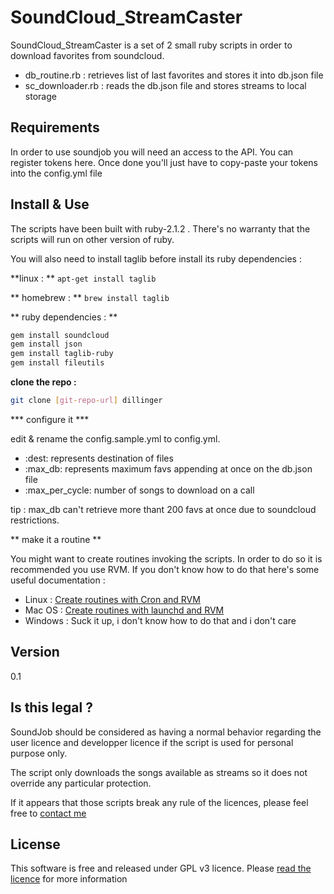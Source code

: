 SoundCloud_StreamCaster
=========

SoundCloud_StreamCaster is a set of 2 small ruby scripts in order to download favorites from soundcloud. 

- db_routine.rb : retrieves list of last favorites and stores it into db.json file
- sc_downloader.rb : reads the db.json file and stores streams to local storage

Requirements
---

In order to use soundjob you will need an access to the API. You can register tokens here. Once done you'll just have to copy-paste your tokens into the config.yml file


Install & Use
---

The scripts have been built with ruby-2.1.2 . There's no warranty that the scripts will run on other version of ruby. 

You will also need to install taglib before install its ruby dependencies :

**linux :  **
```apt-get install taglib```

** homebrew : **
```brew install taglib```


** ruby dependencies : **



```sh
gem install soundcloud
gem install json
gem install taglib-ruby
gem install fileutils
```

**clone the repo  :** 

```sh
git clone [git-repo-url] dillinger

```

*** configure it ***

edit & rename the config.sample.yml to config.yml. 

- :dest: represents destination of files
- :max_db: represents maximum favs appending at once on the db.json file
- :max_per_cycle: number of songs to download on a call


tip : max_db can't retrieve more thant 200 favs at once due to soundcloud restrictions. 

** make it a routine **

You might want to create routines invoking the scripts. In order to do so it is recommended you use RVM. If you don't know how to do that here's some useful documentation : 

 - Linux : [Create routines with Cron and RVM](http://rvm.io/integration/cron)
 - Mac OS : [Create routines with launchd and RVM](http://rvm.io/integration/cron)
 - Windows : Suck it up, i don't know how to do that and i don't care


Version
----

0.1

Is this legal ? 
-----------

SoundJob should be considered as having a normal behavior regarding the user licence and developper licence if the script is used for personal purpose only.

The script only downloads the songs available as streams so it does not override any particular protection. 

If it appears that those scripts break any rule of the licences, please feel free to [contact me](mailto:asone@akbarworld.info)


License
----

This software is free and released under GPL v3 licence. Please [read the licence](http://opensource.org/licenses/GPL-3.0) for more information 

